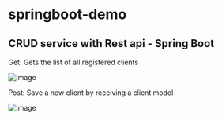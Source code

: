 # springboot-demo

## CRUD service with Rest api - Spring Boot

Get: Gets the list of all registered clients

![image](https://user-images.githubusercontent.com/62443757/198412149-a2eacffe-b337-4db2-a405-a9af8d0a01af.png)

Post: Save a new client by receiving a client model

![image](https://user-images.githubusercontent.com/62443757/198412305-552b1b65-c45b-4876-9965-96dec2be5b2f.png)

